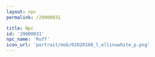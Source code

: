 ```yaml
---
layout: npc
permalink: /29000031

title: Npc
id: '29000031'
npc_name: 'Ruff'
icon_url: 'portrait/mob/02020160_l_ellinuwhite_p.png'
---
```

